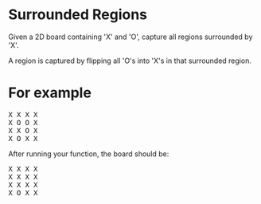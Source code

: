# Surrounded Regions
Given a 2D board containing 'X' and 'O', capture all regions surrounded by 'X'.

A region is captured by flipping all 'O's into 'X's in that surrounded region.

# For example
<pre>
X X X X
X O O X
X X O X
X O X X
</pre>

After running your function, the board should be:
<pre>
X X X X
X X X X
X X X X
X O X X
</pre>
